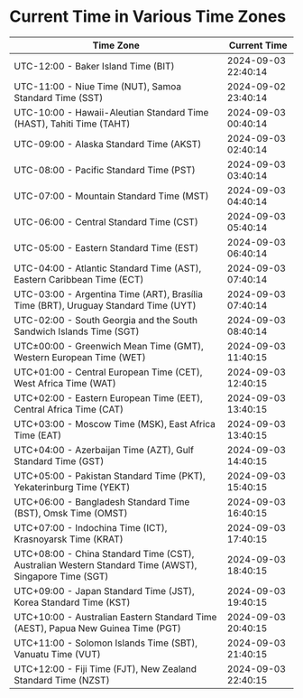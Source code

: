 # Current Time in Various Time Zones

| Time Zone | Current Time |
|-----------|--------------|
| UTC-12:00 - Baker Island Time (BIT) | 2024-09-03 22:40:14 |
| UTC-11:00 - Niue Time (NUT), Samoa Standard Time (SST) | 2024-09-02 23:40:14 |
| UTC-10:00 - Hawaii-Aleutian Standard Time (HAST), Tahiti Time (TAHT) | 2024-09-03 00:40:14 |
| UTC-09:00 - Alaska Standard Time (AKST) | 2024-09-03 02:40:14 |
| UTC-08:00 - Pacific Standard Time (PST) | 2024-09-03 03:40:14 |
| UTC-07:00 - Mountain Standard Time (MST) | 2024-09-03 04:40:14 |
| UTC-06:00 - Central Standard Time (CST) | 2024-09-03 05:40:14 |
| UTC-05:00 - Eastern Standard Time (EST) | 2024-09-03 06:40:14 |
| UTC-04:00 - Atlantic Standard Time (AST), Eastern Caribbean Time (ECT) | 2024-09-03 07:40:14 |
| UTC-03:00 - Argentina Time (ART), Brasília Time (BRT), Uruguay Standard Time (UYT) | 2024-09-03 07:40:14 |
| UTC-02:00 - South Georgia and the South Sandwich Islands Time (SGT) | 2024-09-03 08:40:14 |
| UTC±00:00 - Greenwich Mean Time (GMT), Western European Time (WET) | 2024-09-03 11:40:15 |
| UTC+01:00 - Central European Time (CET), West Africa Time (WAT) | 2024-09-03 12:40:15 |
| UTC+02:00 - Eastern European Time (EET), Central Africa Time (CAT) | 2024-09-03 13:40:15 |
| UTC+03:00 - Moscow Time (MSK), East Africa Time (EAT) | 2024-09-03 13:40:15 |
| UTC+04:00 - Azerbaijan Time (AZT), Gulf Standard Time (GST) | 2024-09-03 14:40:15 |
| UTC+05:00 - Pakistan Standard Time (PKT), Yekaterinburg Time (YEKT) | 2024-09-03 15:40:15 |
| UTC+06:00 - Bangladesh Standard Time (BST), Omsk Time (OMST) | 2024-09-03 16:40:15 |
| UTC+07:00 - Indochina Time (ICT), Krasnoyarsk Time (KRAT) | 2024-09-03 17:40:15 |
| UTC+08:00 - China Standard Time (CST), Australian Western Standard Time (AWST), Singapore Time (SGT) | 2024-09-03 18:40:15 |
| UTC+09:00 - Japan Standard Time (JST), Korea Standard Time (KST) | 2024-09-03 19:40:15 |
| UTC+10:00 - Australian Eastern Standard Time (AEST), Papua New Guinea Time (PGT) | 2024-09-03 20:40:15 |
| UTC+11:00 - Solomon Islands Time (SBT), Vanuatu Time (VUT) | 2024-09-03 21:40:15 |
| UTC+12:00 - Fiji Time (FJT), New Zealand Standard Time (NZST) | 2024-09-03 22:40:15 |

